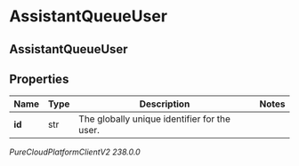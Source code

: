 # AssistantQueueUser

## AssistantQueueUser

## Properties

|Name | Type | Description | Notes|
|------------ | ------------- | ------------- | -------------|
| **id** | str | The globally unique identifier for the user. | |



_PureCloudPlatformClientV2 238.0.0_
